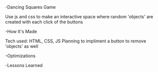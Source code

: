 -Dancing Squares Game

Use js and css to make an interactive space where random 'objects' are created with each click of the buttons

-How It's Made

Tech used: HTML, CSS, JS
Planning to impliment a button to remove 'objects' as well

-Optimizations

-Lessons Learned

